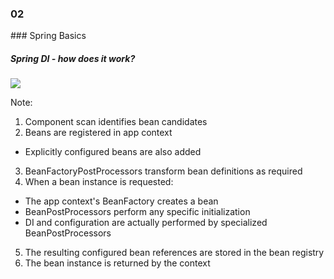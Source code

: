 
<h3 class="chapter-number">02</h3>
### Spring Basics

##### Spring DI - how does it work?

<img src="images/spring_di_context_internals.svg" class="large"/>

Note:

1. Component scan identifies bean candidates
2. Beans are registered in app context
 * Explicitly configured beans are also added
3. BeanFactoryPostProcessors transform bean definitions as required
4. When a bean instance is requested:
  * The app context's BeanFactory creates a bean
  * BeanPostProcessors perform any specific initialization
  * DI and configuration are actually performed by specialized BeanPostProcessors
5. The resulting configured bean references are stored in the bean registry
6. The bean instance is returned by the context

